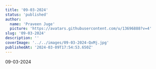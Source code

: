 ```yaml
---
title: '09-03-2024'
status: 'published'
author:
  name: 'Praveen Juge'
  picture: 'https://avatars.githubusercontent.com/u/13696888?v=4'
slug: '09-03-2024'
description: ''
coverImage: '../../images/09-03-2024-QxMj.jpg'
publishedAt: '2024-03-09T17:54:53.650Z'
---
```


09-03-2024